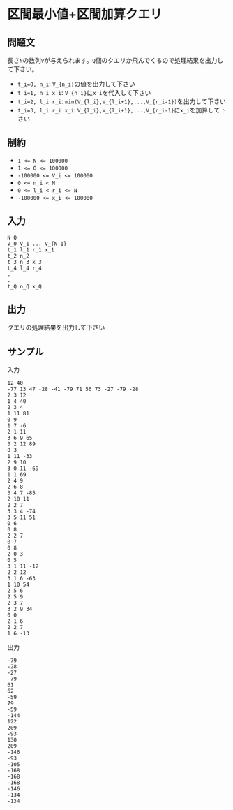 # 区間最小値+区間加算クエリ

## 問題文

長さ`N`の数列`V`が与えられます。`Q`個のクエリか飛んでくるので処理結果を出力して下さい。  

- `t_i=0, n_i`: `V_{n_i}`の値を出力して下さい
- `t_i=1, n_i x_i`: `V_{n_i}`に`x_i`を代入して下さい
- `t_i=2, l_i r_i`: `min(V_{l_i},V_{l_i+1},...,V_{r_i-1})`を出力して下さい
- `t_i=3, l_i r_i x_i`: `V_{l_i},V_{l_i+1},...,V_{r_i-1}`に`x_i`を加算して下さい

## 制約

- `1 <= N <= 100000`
- `1 <= Q <= 100000`
- `-100000 <= V_i <= 100000`
- `0 <= n_i < N`
- `0 <= l_i < r_i <= N`
- `-100000 <= x_i <= 100000`

## 入力

```
N Q
V_0 V_1 ... V_{N-1}
t_1 l_1 r_1 x_1
t_2 n_2
t_3 n_3 x_3
t_4 l_4 r_4
.
.
t_Q n_Q x_Q
```

## 出力

クエリの処理結果を出力して下さい

## サンプル

入力
```
12 40
-77 13 47 -28 -41 -79 71 56 73 -27 -79 -28
2 3 12
1 4 40
2 3 4
1 11 81
0 9
1 7 -6
2 1 11
3 6 9 65
3 2 12 89
0 3
1 11 -33
2 9 10
3 0 11 -69
1 1 69
2 4 9
2 6 8
3 4 7 -85
2 10 11
2 2 7
3 3 4 -74
3 5 11 51
0 6
0 8
2 2 7
0 7
0 8
2 0 3
0 5
3 1 11 -12
2 2 12
3 1 6 -63
1 10 54
2 5 6
2 5 9
2 3 7
3 2 9 34
0 0
2 1 6
2 2 7
1 6 -13
```

出力
```
-79
-28
-27
-79
61
62
-59
79
-59
-144
122
209
-93
130
209
-146
-93
-105
-168
-168
-168
-146
-134
-134
```
